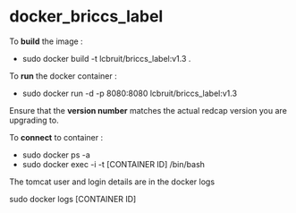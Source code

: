 # docker_briccs_label

To **build** the image :

  * sudo docker build -t lcbruit/briccs_label:v1.3 .
 
To **run** the docker container :
 
  * sudo docker run -d -p 8080:8080 lcbruit/briccs_label:v1.3
  
Ensure that the **version number** matches the actual redcap version you are upgrading to.

To **connect** to container :

  * sudo docker ps -a
  * sudo docker exec -i -t [CONTAINER ID] /bin/bash

The tomcat user and login details are in the docker logs

sudo docker logs [CONTAINER ID]
